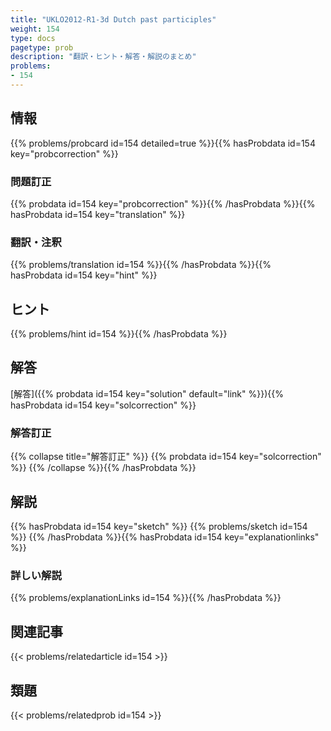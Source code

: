 ```yaml
---
title: "UKLO2012-R1-3d Dutch past participles"
weight: 154
type: docs
pagetype: prob
description: "翻訳・ヒント・解答・解説のまとめ"
problems: 
- 154
---
```


## 情報

{{% problems/probcard id=154 detailed=true %}}{{% hasProbdata id=154 key="probcorrection" %}}

### 問題訂正

{{% probdata id=154 key="probcorrection" %}}{{% /hasProbdata %}}{{% hasProbdata id=154 key="translation" %}}

### 翻訳・注釈

{{% problems/translation id=154 %}}{{% /hasProbdata %}}{{% hasProbdata id=154 key="hint" %}}

## ヒント

{{% problems/hint id=154 %}}{{% /hasProbdata %}}

## 解答

[解答]({{% probdata id=154 key="solution" default="link" %}}){{% hasProbdata id=154 key="solcorrection" %}}

### 解答訂正

{{% collapse title="解答訂正" %}}
{{% probdata id=154 key="solcorrection" %}}
{{% /collapse %}}{{% /hasProbdata %}}

## 解説

{{% hasProbdata id=154 key="sketch" %}}
{{% problems/sketch id=154 %}}
{{% /hasProbdata %}}{{% hasProbdata id=154 key="explanationlinks" %}}

### 詳しい解説

{{% problems/explanationLinks id=154 %}}{{% /hasProbdata %}}

## 関連記事

{{< problems/relatedarticle id=154 >}}

## 類題

{{< problems/relatedprob id=154 >}}
